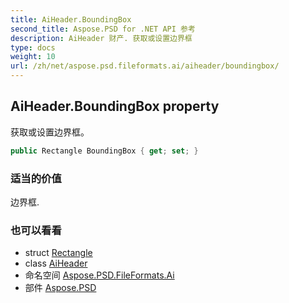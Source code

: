 ```yaml
---
title: AiHeader.BoundingBox
second_title: Aspose.PSD for .NET API 参考
description: AiHeader 财产. 获取或设置边界框
type: docs
weight: 10
url: /zh/net/aspose.psd.fileformats.ai/aiheader/boundingbox/
---
```

## AiHeader.BoundingBox property

获取或设置边界框。

```csharp
public Rectangle BoundingBox { get; set; }
```

### 适当的价值

边界框.

### 也可以看看

* struct [Rectangle](../../../aspose.psd/rectangle/)
* class [AiHeader](../)
* 命名空间 [Aspose.PSD.FileFormats.Ai](../../aiheader/)
* 部件 [Aspose.PSD](../../../)


